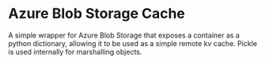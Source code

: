 # Azure Blob Storage Cache
A simple wrapper for Azure Blob Storage that exposes a container as a python dictionary, allowing it to be used as a simple remote kv cache. Pickle is used internally for marshalling objects.
